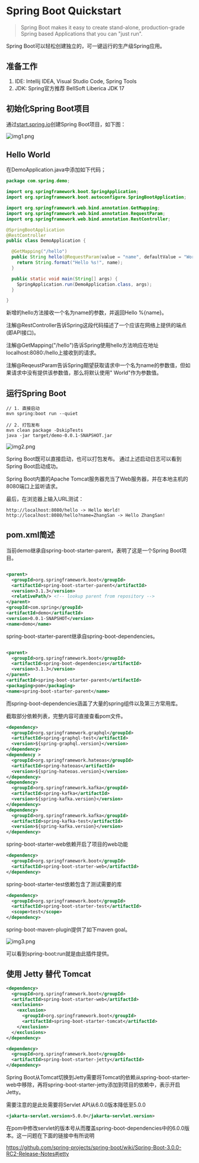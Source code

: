 # Spring Boot Quickstart

> Spring Boot makes it easy to create stand-alone, production-grade Spring based Applications that
> you can "just run".

Spring Boot可以轻松创建独立的，可一键运行的生产级Spring应用。

## 准备工作

1. IDE: Intellij IDEA, Visual Studio Code, Spring Tools
2. JDK: Spring官方推荐 BellSoft Liberica JDK 17

## 初始化Spring Boot项目

通过[start.spring.io](https://start.spring.io/)创建Spring Boot项目，如下图：

![img1.png](img/img1.png)

## Hello World

在DemoApplication.java中添加如下代码；

```java
package com.spring.demo;

import org.springframework.boot.SpringApplication;
import org.springframework.boot.autoconfigure.SpringBootApplication;

import org.springframework.web.bind.annotation.GetMapping;
import org.springframework.web.bind.annotation.RequestParam;
import org.springframework.web.bind.annotation.RestController;

@SpringBootApplication
@RestController
public class DemoApplication {

  @GetMapping("/hello")
  public String hello(@RequestParam(value = "name", defaultValue = "World") String name) {
    return String.format("Hello %s!", name);
  }

  public static void main(String[] args) {
    SpringApplication.run(DemoApplication.class, args);
  }

}
```

新增的hello方法接收一个名为name的参数，并返回Hello %{name}。

注解@RestController告诉Spring这段代码描述了一个应该在网络上提供的端点(即API接口)。

注解@GetMapping("/hello")告诉Spring使用hello方法响应在地址localhost:8080:/hello上接收到的请求。

注解@ReqeustParam告诉Spring期望获取请求中一个名为name的参数值，但如果请求中没有提供该参数值，那么将默认使用"
World"作为参数值。

## 运行Spring Boot

```shell
// 1. 直接启动
mvn spring:boot run --quiet

// 2. 打包发布
mvn clean package -DskipTests
java -jar target/demo-0.0.1-SNAPSHOT.jar
```

![img2.png](img/img2.png)

Spring Boot既可以直接启动，也可以打包发布。
通过上述启动日志可以看到Spring Boot启动成功。

Spring Boot内置的Apache Tomcat服务器充当了Web服务器，并在本地主机的8080端口上监听请求。

最后，在浏览器上输入URL测试：

```
http://localhost:8080/hello -> Hello World!
http://localhost:8080/hello?name=ZhangSan -> Hello ZhangSan!
```

## pom.xml简述

当前demo继承自spring-boot-starter-parent，表明了这是一个Spring Boot项目。

```xml

<parent>
  <groupId>org.springframework.boot</groupId>
  <artifactId>spring-boot-starter-parent</artifactId>
  <version>3.1.3</version>
  <relativePath/> <!-- lookup parent from repository -->
</parent>
<groupId>com.spring</groupId>
<artifactId>demo</artifactId>
<version>0.0.1-SNAPSHOT</version>
<name>demo</name>
```

spring-boot-starter-parent继承自spring-boot-dependencies。

```xml

<parent>
  <groupId>org.springframework.boot</groupId>
  <artifactId>spring-boot-dependencies</artifactId>
  <version>3.1.3</version>
</parent>
<artifactId>spring-boot-starter-parent</artifactId>
<packaging>pom</packaging>
<name>spring-boot-starter-parent</name>
```

而spring-boot-dependencies涵盖了大量的spring组件以及第三方常用库。

截取部分依赖列表，完整内容可直接查看pom文件。

```xml
<dependency>
  <groupId>org.springframework.graphql</groupId>
  <artifactId>spring-graphql-test</artifactId>
  <version>${spring-graphql.version}</version>
</dependency>
<dependency >
  <groupId>org.springframework.hateoas</groupId>
  <artifactId>spring-hateoas</artifactId>
  <version>${spring-hateoas.version}</version>
</dependency>
<dependency>
  <groupId>org.springframework.kafka</groupId>
  <artifactId>spring-kafka</artifactId>
  <version>${spring-kafka.version}</version>
</dependency>
<dependency>
  <groupId>org.springframework.kafka</groupId>
  <artifactId>spring-kafka-test</artifactId>
  <version>${spring-kafka.version}</version>
</dependency>
```

spring-boot-starter-web依赖开启了项目的web功能

```xml
<dependency>
  <groupId>org.springframework.boot</groupId>
  <artifactId>spring-boot-starter-web</artifactId>
</dependency>
```

spring-boot-starter-test依赖包含了测试需要的库

```xml
<dependency>
  <groupId>org.springframework.boot</groupId>
  <artifactId>spring-boot-starter-test</artifactId>
  <scope>test</scope>
</dependency>
```

spring-boot-maven-plugin提供了如下maven goal。

![img3.png](img/img3.png)

可以看到spring-boot:run就是由此插件提供。

## 使用 Jetty 替代 Tomcat

```xml
<dependency>
  <groupId>org.springframework.boot</groupId>
  <artifactId>spring-boot-starter-web</artifactId>
  <exclusions>
    <exclusion>
      <groupId>org.springframework.boot</groupId>
      <artifactId>spring-boot-starter-tomcat</artifactId>
    </exclusion>
  </exclusions>
</dependency>

<dependency>
  <groupId>org.springframework.boot</groupId>
  <artifactId>spring-boot-starter-jetty</artifactId>
</dependency>
```
Spring Boot从Tomcat切换到Jetty需要将Tomcat的依赖从spring-boot-starter-web中移除，再将spring-boot-starter-jetty添加到项目的依赖中，表示开启Jetty。

需要注意的是此处需要将Servlet API从6.0.0版本降低至5.0.0
```xml
<jakarta-servlet.version>5.0.0</jakarta-servlet.version>
```
在pom中修改servlet的版本号从而覆盖spring-boot-dependencies中的6.0.0版本。这一问题在下面的链接中有所说明

https://github.com/spring-projects/spring-boot/wiki/Spring-Boot-3.0.0-RC2-Release-Notes#jetty